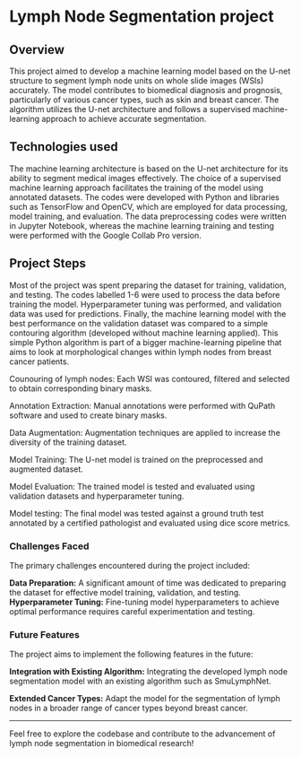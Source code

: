 # Lymph Node Segmentation project
## Overview
This project aimed to develop a machine learning model based on the U-net structure to segment lymph node units on whole slide images (WSIs) accurately. The model contributes to biomedical diagnosis and prognosis, particularly of various cancer types, such as skin and breast cancer. The algorithm utilizes the U-net architecture and follows a supervised machine-learning approach to achieve accurate segmentation.

## Technologies used
The machine learning architecture is based on the U-net architecture for its ability to segment medical images effectively. The choice of a supervised machine learning approach facilitates the training of the model using annotated datasets. The codes were developed with Python and libraries such as TensorFlow and OpenCV, which are employed for data processing, model training, and evaluation. The data preprocessing codes were written in Jupyter Notebook, whereas the machine learning training and testing were performed with the Google Collab Pro version.

## Project Steps
Most of the project was spent preparing the dataset for training, validation, and testing. The codes labelled 1-6 were used to process the data before training the model. Hyperparameter tuning was performed, and validation data was used for predictions. Finally, the machine learning model with the best performance on the validation dataset was compared to a simple contouring algorithm (developed without machine learning applied). This simple Python algorithm is part of a bigger machine-learning pipeline that aims to look at morphological changes within lymph nodes from breast cancer patients.

Counouring of lymph nodes: Each WSI was contoured, filtered and selected to obtain corresponding binary masks. 

Annotation Extraction: Manual annotations were performed with QuPath software and used to create binary masks.

Data Augmentation: Augmentation techniques are applied to increase the diversity of the training dataset.

Model Training: The U-net model is trained on the preprocessed and augmented dataset.

Model Evaluation: The trained model is tested and evaluated using validation datasets and hyperparameter tuning.

Model testing: The final model was tested against a ground truth test annotated by a certified pathologist and evaluated using dice score metrics.

### Challenges Faced
The primary challenges encountered during the project included:

**Data Preparation:** A significant amount of time was dedicated to preparing the dataset for effective model training, validation, and testing.
**Hyperparameter Tuning:** Fine-tuning model hyperparameters to achieve optimal performance requires careful experimentation and testing.

### Future Features

The project aims to implement the following features in the future:

**Integration with Existing Algorithm:** Integrating the developed lymph node segmentation model with an existing algorithm such as SmuLymphNet.

**Extended Cancer Types:** Adapt the model for the segmentation of lymph nodes in a broader range of cancer types beyond breast cancer.

________________________
Feel free to explore the codebase and contribute to the advancement of lymph node segmentation in biomedical research!
